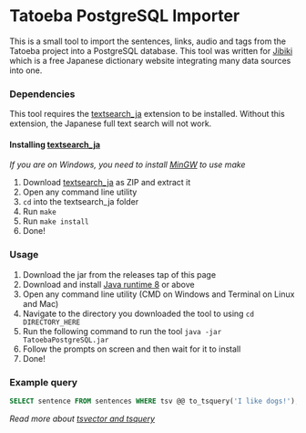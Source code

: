 # Tatoeba PostgreSQL Importer

This is a small tool to import the sentences, links, audio and tags
from the Tatoeba project into a PostgreSQL database. This tool was
written for [Jibiki](https://jibiki.app/) which is a free Japanese dictionary
website integrating many data sources into one.

### Dependencies

This tool requires the [textsearch_ja](https://github.com/oknj/textsearch_ja)
extension to be installed. Without this extension, the Japanese full text search
will not work.

#### Installing [textsearch_ja](https://github.com/oknj/textsearch_ja)

*If you are on Windows, you need to install [MinGW](https://sourceforge.net/projects/mingw-w64/) to use make*

1. Download [textsearch_ja](https://github.com/oknj/textsearch_ja) as ZIP and extract it
2. Open any command line utility
3. `cd` into the textsearch_ja folder
4. Run `make`
5. Run `make install`
6. Done!

### Usage

1. Download the jar from the releases tap of this page
2. Download and install [Java runtime 8](https://java.com/en/download/) or above
3. Open any command line utility (CMD on Windows and Terminal on Linux and Mac)
4. Navigate to the directory you downloaded the tool to using `cd DIRECTORY_HERE`
5. Run the following command to run the tool `java -jar TatoebaPostgreSQL.jar`
6. Follow the prompts on screen and then wait for it to install
8. Done!

### Example query

```sql
SELECT sentence FROM sentences WHERE tsv @@ to_tsquery('I like dogs!');
```

*Read more about [tsvector and tsquery](https://www.postgresql.org/docs/9.0/datatype-textsearch.html)*
